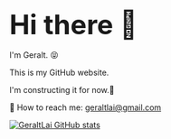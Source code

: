 ### <font size=10>Hi there 👋</font>
I'm Geralt. 😝

This is my GitHub website. 

I'm constructing it for now.🤣

📧 How to reach me: geraltlai@gmail.com



<!--
**GeraltLai/GeraltLai** is a ✨ _special_ ✨ repository because its `README.md` (this file) appears on your GitHub profile.

Here are some ideas to get you started:

- 🔭 I’m currently working on ...
- 🌱 I’m currently learning ...
- 👯 I’m looking to collaborate on ...
- 🤔 I’m looking for help with ...
- 💬 Ask me about ...
- 📫 How to reach me: ...
- 😄 Pronouns: ...
- ⚡ Fun fact: ...
-->



[![GeraltLai GitHub stats](https://github-readme-stats.vercel.app/api?username=GeraltLai&theme=tokyonight)](https://github.com/anuraghazra/github-readme-stats)





